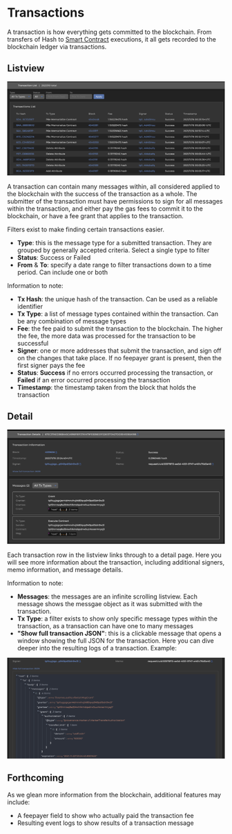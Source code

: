 # Transactions

A transaction is how everything gets committed to the blockchain. From transfers of Hash to [Smart Contract](../../../modules/provwasm-smart-contracts.md) executions, it all gets recorded to the blockchain ledger via transactions.

## Listview

![A list of the most recent transactions committed to the blockchain](<../../../.gitbook/assets/Screen Shot 2021-11-15 at 5.29.24 PM.png>)

A transaction can contain many messages within, all considered applied to the blockchain with the success of the transaction as a whole. The submitter of the transaction must have permissions to sign for all messages within the transaction, and either pay the gas fees to commit it to the blockchain, or have a fee grant that applies to the transaction.

Filters exist to make finding certain transactions easier.&#x20;

* **Type**: this is the message type for a submitted transaction. They are grouped by generally accepted criteria. Select a single type to filter
* **Status**: Success or Failed
* **From** & **To**: specify a date range to filter transactions down to a time period. Can include one or both

Information to note:

* **Tx Hash**: the unique hash of the transaction. Can be used as a reliable identifier&#x20;
* **Tx Type**: a list of message types contained within the transaction. Can be any combination of message types
* **Fee**: the fee paid to submit the transaction to the blockchain. The higher the fee, the more data was processed for the transaction to be successful
* **Signer**: one or more addresses that submit the transaction, and sign off on the changes that take place. If no feepayer grant is present, then the first signer pays the fee
* **Status**: **Success** if no errors occurred processing the transaction, or **Failed** if an error occurred processing the transaction
* **Timestamp**: the timestamp taken from the block that holds the transaction

## Detail

![Transaction Detail overview](<../../../.gitbook/assets/Screen Shot 2021-11-15 at 8.09.39 PM.png>)

Each transaction row in the listview links through to a detail page. Here you will see more information about the transaction, including additional signers, memo information, and message details.

Information to note:

* **Messages**: the messages are an infinite scrolling listview. Each message shows the messgae object as it was submitted with the transaction.&#x20;
* **Tx Type**: a filter exists to show only specific message types within the transaction, as a transaction can have one to many messages
* **"Show full transaction JSON"**: this is a clickable message that opens a window showing the full JSON for the transaction. Here you can dive deeper into the resulting logs of a transaction. Example:

![Collapsible box showing the full JSON for a transaction](<../../../.gitbook/assets/Screen Shot 2021-11-15 at 8.09.52 PM.png>)

## Forthcoming

As we glean more information from the blockchain, additional features may include:

* A feepayer field to show who actually paid the transaction fee
* Resulting event logs to show results of a transaction message
